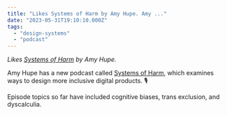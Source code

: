 ```yaml
---
title: "Likes Systems of Harm by Amy Hupe. Amy ..."
date: "2023-05-31T19:10:10.000Z"
tags: 
  - "design-systems"
  - "podcast"
---
```


_Likes [Systems of Harm](https://systems-of-harm.fireside.fm/) by Amy Hupe._

Amy Hupe has a new podcast called [Systems of Harm](https://systems-of-harm.fireside.fm/), which examines ways to design more inclusive digital products. 🎙️

Episode topics so far have included cognitive biases, trans exclusion, and dyscalculia.
